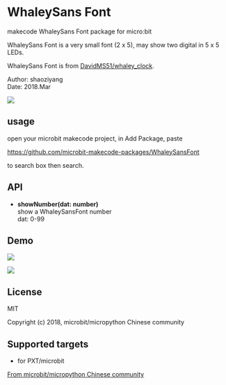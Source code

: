 # WhaleySans Font

makecode WhaleySans Font package for micro:bit

WhaleySans Font is a very small font (2 x 5), may show two digital in 5 x 5 LEDs.  

WhaleySans Font is from [DavidMS51/whaley_clock](https://github.com/DavidMS51/whaley_clock).

Author: shaoziyang  
Date:   2018.Mar  

![](https://raw.githubusercontent.com/microbit-makecode-packages/WhaleySansFont/master/icon.png)  
  

## usage

open your microbit makecode project, in Add Package, paste  

https://github.com/microbit-makecode-packages/WhaleySansFont  

to search box then search.


## API

- **showNumber(dat: number)**  
show a WhaleySansFont number  
dat: 0-99

## Demo

![](https://raw.githubusercontent.com/microbit-makecode-packages/WhaleySansFont/master/demo.png)  

![](https://raw.githubusercontent.com/microbit-makecode-packages/WhaleySansFont/master/demo.gif)  

## License

MIT

Copyright (c) 2018, microbit/micropython Chinese community  

## Supported targets

* for PXT/microbit


[From microbit/micropython Chinese community](http://www.micropython.org.cn)
